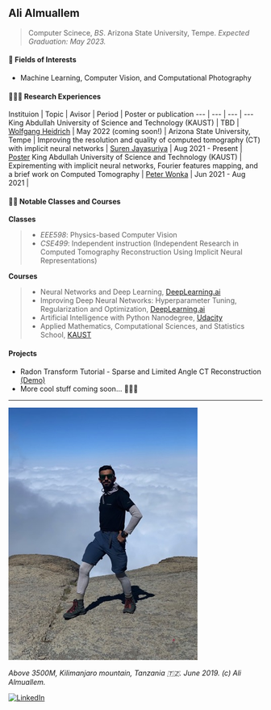 ## Ali Almuallem
> Computer Scinece, *BS*. Arizona State University, Tempe.
*Expected Graduation: May 2023.* 

#### 🤖 Fields of Interests

- Machine Learning, Computer Vision, and Computational Photography


#### 🕵🏽‍♂️ Research Experiences

Instituion | Topic | Avisor | Period | Poster or publication
--- | --- | --- | ---
King Abdullah University of Science and Technology (KAUST) | TBD | [Wolfgang Heidrich](https://vccimaging.org/People/heidriw/) | May 2022 (coming soon!) |
Arizona State University, Tempe | Improving the resolution and quality of computed tomography (CT) with implicit neural networks | [Suren Jayasuriya](https://web.asu.edu/imaging-lyceum/team) | Aug 2021 - Present | [Poster](https://drive.google.com/file/d/18mRxFZMkNvzzktYis3feP6u2KRaNYd2b/view?usp=sharing)
King Abdullah University of Science and Technology (KAUST) | Expirementing with implicit neural networks, Fourier features mapping, and a brief work on Computed Tomography | [Peter Wonka](http://peterwonka.net) | Jun 2021 - Aug 2021 |


#### 🧑‍🏫 Notable Classes and Courses
**Classes** 
> -  *EEE598*: Physics-based Computer Vision
> - *CSE499*: Independent instruction (Independent Research in Computed Tomography Reconstruction Using Implicit Neural Representations)

**Courses**
> -  Neural Networks and Deep Learning, [DeepLearning.ai](https://deeplearning.ai)
> - Improving Deep Neural Networks: Hyperparameter Tuning, Regularization and Optimization, [DeepLearning.ai](https://deeplearning.ai)
> - Artificial Intelligence with Python Nanodegree, [Udacity](https://udacity.com)
> - Applied Mathematics, Computational Sciences, and Statistics School, [KAUST](https://cemse.kaust.edu.sa/amcs)

#### Projects
- Radon Transform Tutorial - Sparse and Limited Angle CT Reconstruction [(Demo)](https://github.com/almuallem/radonTransformTutoorial/tree/main)
- More cool stuff coming soon... 👨🏽‍💻
---
![picture](https://raw.githubusercontent.com/almuallem/almuallem/main/Kilimanjaro-resized.jpeg "Ali Almuallem, Kilimanjaro mountain, Tanzania, June 2019")

*Above 3500M,  Kilimanjaro mountain, Tanzania 🇹🇿. June 2019. (c) Ali Almuallem.*


<a href="https://www.linkedin.com/in/almuallem/">![LinkedIn](https://img.shields.io/badge/LinkedIn-0077B5?style=for-the-badge&logo=linkedin&logoColor=white)</a>


<!--
**almuallem/almuallem** is a ✨ _special_ ✨ repository because its `README.md` (this file) appears on your GitHub profile.

Here are some ideas to get you started:

- 🔭 I’m currently working on ...
- 🌱 I’m currently learning ...
- 👯 I’m looking to collaborate on ...
- 🤔 I’m looking for help with ...
- 💬 Ask me about ...
- 📫 How to reach me: ...
- 😄 Pronouns: ...
- ⚡ Fun fact: ...
-->

